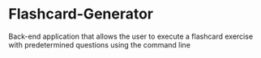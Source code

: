 # Flashcard-Generator
Back-end application that allows the user to execute a flashcard exercise with predetermined questions using the command line
